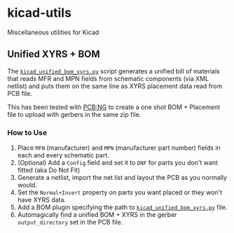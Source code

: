 # kicad-utils
Miscellaneous utilities for Kicad

## Unified XYRS + BOM

The [`kicad_unified_bom_xyrs.py`](kicad_unified_bom_xyrs.py) script generates a unified bill of materials that reads MFR and MPN fields from schematic components (via XML netlist) and puts them on the same line as XYRS placement data read from PCB file.

This has been tested with [PCB:NG](http://www.pcb.ng/) to create a one shot BOM + Placement file to upload with gerbers in the same zip file.

### How to Use

1. Place `MFN` (manufacturer) and `MPN` (manufacturer part number) fields in each and every schematic part.
2. (Optional) Add a `Config` field and set it to `DNF` for parts you don't want fitted (aka Do Not Fit) 
3. Generate a netlist, import the net list and layout the PCB as you normally would.
4. Set the `Normal+Insert` property on parts you want placed or they won't have XYRS data.
5. Add a BOM plugin specifying the path to [`kicad_unified_bom_xyrs.py`](kicad_unified_bom_xyrs.py) file.
6. Automagically find a unified BOM + XYRS in the gerber `output_directory` set in the PCB file.  
